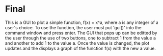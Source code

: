 # Final
This is a GUI to plot a simple function, f(x) = x^a, where a is any integer of a user's choice. To use the function,
the user must put 'gui()' into the command window and press enter. The GUI that pops up can be editted by the user
through the use of two buttons, one to subtract 1 from the value a and another to add 1 to the value a. Once the 
value is changed, the plot updates and the displays a graph of the function f(x) with the new a value. 
